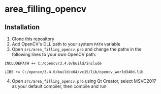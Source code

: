# area_filling_opencv

## Installation
1. Clone this repository
2. Add OpenCV's DLL path to your system ```PATH``` variable
3. Open ```src/area_filling_opencv.pro``` and change the paths in the following lines to your own OpenCV path:
```
INCLUDEPATH += C:/opencv/3.4.0/build/include

LIBS += C:/opencv/3.4.0/build/x64/vc15/lib/opencv_world340d.lib
```
4. Open ```src/area_filling_opencv.pro``` using Qt Creator, select MSVC2017 as your default compiler, then compile and run